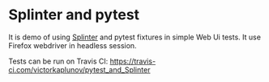 # Splinter and pytest

It is demo of using [Splinter](https://splinter.readthedocs.io/en/latest/) and pytest fixtures in simple Web Ui tests.  It use Firefox webdriver in headless session.

Tests can be run on Travis CI: https://travis-ci.com/victorkaplunov/pytest_and_Splinter
